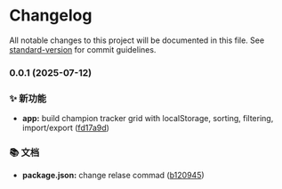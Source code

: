 # Changelog

All notable changes to this project will be documented in this file. See [standard-version](https://github.com/conventional-changelog/standard-version) for commit guidelines.

### 0.0.1 (2025-07-12)


### ✨ 新功能

* **app:** build champion tracker grid with localStorage, sorting, filtering, import/export ([fd17a9d](https://github.com/awillheartwu/lol-arena-achievement-tracker/commit/fd17a9d4cc52d6db99ca6152302ea4a9485aae66))


### 📚 文档

* **package.json:** change relase commad ([b120945](https://github.com/awillheartwu/lol-arena-achievement-tracker/commit/b120945d0efb9e7f147914fa29331acf6d96a625))
